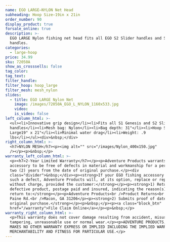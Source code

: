 ```yaml
---
name: EGO LARGE—NYLON Net Head
subheading: Hoop Size—19in x 21in
order_number: 90
display_product: true
forsale_online: true
description: >-
  EGO LARGE Nylon fishing net head fits all EGO S2 Slider handles and S1 Genesis
  handles.
categories:
  - large-hoop
price: 34.99
sku: 72050A
show_as_crosssells: false
tag_color:
tag_text:
filter_handle:
filter_hoop: hoop_large
filter_mesh: mesh_nylon
slides:
  - title: EGO LARGE Nylon Net
    image: /images/72050A_EGO_L_NYLON_1160x533.jpg
    video:
    is_video: false
left_column_html: >-
  <ul><li>Innovative grip design</li><li>Fits all S1 Genesis and S2 Slider
  handles</li><li>Mesh bag: Nylon</li><li>Bag depth: 31"</li><li>Hoop Size:
  Large19" x 21"</li><li>Minimal water drag</li><li>Weight: .9
  lbs</li></ul><div>&nbsp;</div>
right_column_html: >-
  <h7>NYLON MESH</h7><p><img alt="" src="/images/Nylon_400x150.jpg"
  /></p><p>&nbsp;</p>
warranty_left_column_html: >-
  <p><h7>2-Year Limited Warranty</h7></p><p>Adventure Products warrants your EGO
  accessory to be free of defects in material and workmanship for a period of
  two (2) years from the date of original purchase.</p><div
  class="divider">&nbsp;</div><p><strong>If your EGO fishing accessory exhibits
  such a defect, Adventure Products will, at its option, replace or repair it
  without charge, provided the customer:</strong></p><p><strong>1) Returns the
  defective product, postage paid and insured, indicating the reason(s) for the
  return to:</strong></p><p>Adventure Products<br />Product Returns<br />889 Guy
  Paine Rd.<br />Macon, GA 31206</p><p><strong>2) Submits proof of date of
  original purchase.</strong></p><p>&nbsp;</p><p><a class="block_btn"
  href="/warranty">File Claim Online</a></p><p>&nbsp;</p>
warranty_right_column_html: >-
  <p>This warranty does not cover damage resulting from accident, misuse, abuse,
  tampering, unreasonable use or normal wear.</p><p>ADVENTURE PRODUCTS, INC.
  MAKES NO OTHER WARRANTY EXPRESS OR IMPLIED INCLUDING THE IMPLIED WARRANTIES OF
  MERCHANTABILITY AND FITNESS FOR PARTICULAR USE.</p>
---
```

